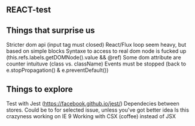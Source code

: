 REACT-test
------------------

Things that surprise us
-----------------------

Stricter dom api (input tag must closed)
React/Flux loop seem heavy, but based on simple blocks
Syntaxe to access to real dom node is fucked up (this.refs.labels.getDOMNode().value && @ref) 
Some dom attribute are counter intuituve (class vs. className)
Events must be stopped (back to e.stopPropagation() & e.preventDefault())


Things to explore
--------------------

Test with Jest (https://facebook.github.io/jest/)
Dependecies between stores. Could be to for selected issue, unless you've got better idea
Is this crazyness working on IE 9
Working with CSX (coffee) instead of JSX

